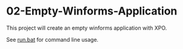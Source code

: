 # 02-Empty-Winforms-Application

This project will create an empty winforms application with XPO.

See [run.bat](run.bat) for command line usage.
